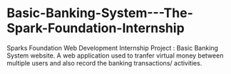 # Basic-Banking-System---The-Spark-Foundation-Internship
Sparks Foundation Web Development Internship Project : Basic Banking System website. A web application used to tranfer virtual money between multiple users and also record the banking transactions/ activities.
